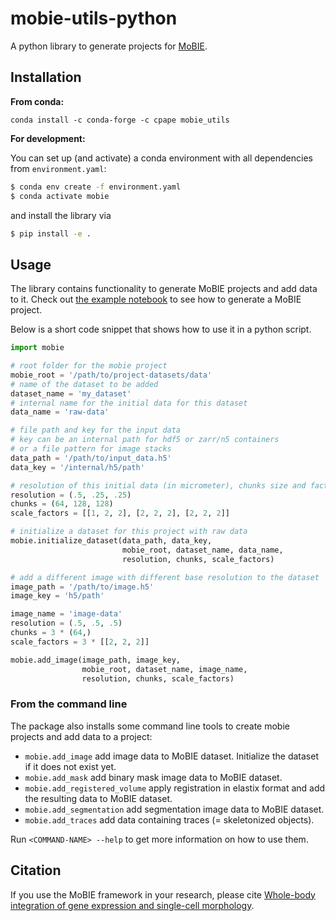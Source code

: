 # mobie-utils-python

A python library to generate projects for [MoBIE](https://github.com/mobie-org/mobie).


## Installation

**From conda:**

```
conda install -c conda-forge -c cpape mobie_utils
```

**For development:**

You can set up (and activate) a conda environment with all dependencies from `environment.yaml`:
```sh
$ conda env create -f environment.yaml
$ conda activate mobie
```
and  install the library via
```sh
$ pip install -e .
```

## Usage

The library contains functionality to generate MoBIE projects and add data to it.
Check out [the example notebook](https://github.com/mobie/mobie-utils-python/blob/master/examples/create_mobie_project.ipynb) to see how to generate a MoBIE project.

Below is a short code snippet that shows how to use it in a python script.

```python
import mobie

# root folder for the mobie project
mobie_root = '/path/to/project-datasets/data'
# name of the dataset to be added
dataset_name = 'my_dataset'
# internal name for the initial data for this dataset
data_name = 'raw-data'

# file path and key for the input data
# key can be an internal path for hdf5 or zarr/n5 containers
# or a file pattern for image stacks
data_path = '/path/to/input_data.h5'
data_key = '/internal/h5/path'

# resolution of this initial data (in micrometer), chunks size and factors for down-scaling
resolution = (.5, .25, .25)
chunks = (64, 128, 128)
scale_factors = [[1, 2, 2], [2, 2, 2], [2, 2, 2]]

# initialize a dataset for this project with raw data
mobie.initialize_dataset(data_path, data_key,
                         mobie_root, dataset_name, data_name,
                         resolution, chunks, scale_factors)

# add a different image with different base resolution to the dataset
image_path = '/path/to/image.h5'
image_key = 'h5/path'

image_name = 'image-data'
resolution = (.5, .5, .5)
chunks = 3 * (64,)
scale_factors = 3 * [[2, 2, 2]]

mobie.add_image(image_path, image_key,
                mobie_root, dataset_name, image_name,
                resolution, chunks, scale_factors)

```

### From the command line

The package also installs some command line tools to create mobie projects and add data to a project:
- `mobie.add_image` add image data to MoBIE dataset. Initialize the dataset if it does not exist yet.
- `mobie.add_mask` add binary mask image data to MoBIE dataset. 
- `mobie.add_registered_volume` apply registration in elastix format and add the resulting data to MoBIE dataset.
- `mobie.add_segmentation` add segmentation image data to MoBIE dataset.
- `mobie.add_traces` add data containing traces (= skeletonized objects).

Run `<COMMAND-NAME> --help` to get more information on how to use them.


## Citation

If you use the MoBIE framework in your research, please cite [Whole-body integration of gene expression and single-cell morphology](https://www.biorxiv.org/content/10.1101/2020.02.26.961037v1).
